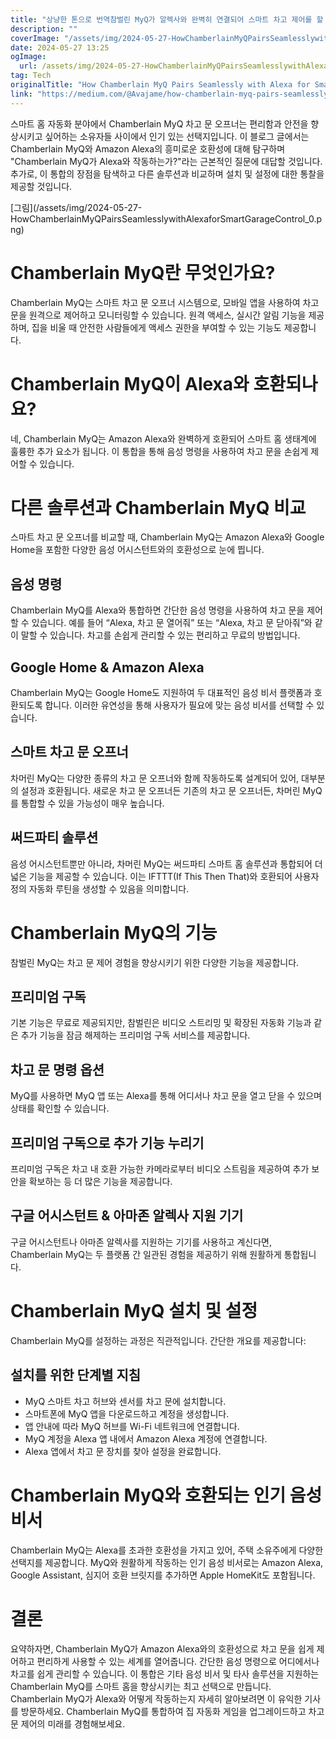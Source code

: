 ```yaml
---
title: "상냥한 톤으로 번역참벌린 MyQ가 알렉사와 완벽히 연결되어 스마트 차고 제어를 할 수 있는 방법"
description: ""
coverImage: "/assets/img/2024-05-27-HowChamberlainMyQPairsSeamlesslywithAlexaforSmartGarageControl_0.png"
date: 2024-05-27 13:25
ogImage: 
  url: /assets/img/2024-05-27-HowChamberlainMyQPairsSeamlesslywithAlexaforSmartGarageControl_0.png
tag: Tech
originalTitle: "How Chamberlain MyQ Pairs Seamlessly with Alexa for Smart Garage Control"
link: "https://medium.com/@Avajame/how-chamberlain-myq-pairs-seamlessly-with-alexa-for-smart-garage-control-c353efb22337"
---
```



스마트 홈 자동화 분야에서 Chamberlain MyQ 차고 문 오프너는 편리함과 안전을 향상시키고 싶어하는 소유자들 사이에서 인기 있는 선택지입니다. 이 블로그 글에서는 Chamberlain MyQ와 Amazon Alexa의 흥미로운 호환성에 대해 탐구하며 "Chamberlain MyQ가 Alexa와 작동하는가?"라는 근본적인 질문에 대답할 것입니다. 추가로, 이 통합의 장점을 탐색하고 다른 솔루션과 비교하며 설치 및 설정에 대한 통찰을 제공할 것입니다.

\[그림\](/assets/img/2024-05-27-HowChamberlainMyQPairsSeamlesslywithAlexaforSmartGarageControl_0.png)

# Chamberlain MyQ란 무엇인가요?

Chamberlain MyQ는 스마트 차고 문 오프너 시스템으로, 모바일 앱을 사용하여 차고 문을 원격으로 제어하고 모니터링할 수 있습니다. 원격 액세스, 실시간 알림 기능을 제공하며, 집을 비울 때 안전한 사람들에게 액세스 권한을 부여할 수 있는 기능도 제공합니다.

<div class="content-ad"></div>

# Chamberlain MyQ이 Alexa와 호환되나요?

네, Chamberlain MyQ는 Amazon Alexa와 완벽하게 호환되어 스마트 홈 생태계에 훌륭한 추가 요소가 됩니다. 이 통합을 통해 음성 명령을 사용하여 차고 문을 손쉽게 제어할 수 있습니다.

# 다른 솔루션과 Chamberlain MyQ 비교

스마트 차고 문 오프너를 비교할 때, Chamberlain MyQ는 Amazon Alexa와 Google Home을 포함한 다양한 음성 어시스턴트와의 호환성으로 눈에 띕니다.

<div class="content-ad"></div>

## 음성 명령

Chamberlain MyQ를 Alexa와 통합하면 간단한 음성 명령을 사용하여 차고 문을 제어할 수 있습니다. 예를 들어 “Alexa, 차고 문 열어줘” 또는 “Alexa, 차고 문 닫아줘”와 같이 말할 수 있습니다. 차고를 손쉽게 관리할 수 있는 편리하고 무료의 방법입니다.

## Google Home & Amazon Alexa

Chamberlain MyQ는 Google Home도 지원하여 두 대표적인 음성 비서 플랫폼과 호환되도록 합니다. 이러한 유연성을 통해 사용자가 필요에 맞는 음성 비서를 선택할 수 있습니다.

<div class="content-ad"></div>

## 스마트 차고 문 오프너

차머린 MyQ는 다양한 종류의 차고 문 오프너와 함께 작동하도록 설계되어 있어, 대부분의 설정과 호환됩니다. 새로운 차고 문 오프너든 기존의 차고 문 오프너든, 차머린 MyQ를 통합할 수 있을 가능성이 매우 높습니다.

## 써드파티 솔루션

음성 어시스턴트뿐만 아니라, 차머린 MyQ는 써드파티 스마트 홈 솔루션과 통합되어 더 넓은 기능을 제공할 수 있습니다. 이는 IFTTT(If This Then That)와 호환되어 사용자 정의 자동화 루틴을 생성할 수 있음을 의미합니다.

<div class="content-ad"></div>

# Chamberlain MyQ의 기능 

참벌린 MyQ는 차고 문 제어 경험을 향상시키기 위한 다양한 기능을 제공합니다.

## 프리미엄 구독

기본 기능은 무료로 제공되지만, 참벌린은 비디오 스트리밍 및 확장된 자동화 기능과 같은 추가 기능을 잠금 해제하는 프리미엄 구독 서비스를 제공합니다.

<div class="content-ad"></div>

## 차고 문 명령 옵션

MyQ를 사용하면 MyQ 앱 또는 Alexa를 통해 어디서나 차고 문을 열고 닫을 수 있으며 상태를 확인할 수 있습니다.

## 프리미엄 구독으로 추가 기능 누리기

프리미엄 구독은 차고 내 호환 가능한 카메라로부터 비디오 스트림을 제공하여 추가 보안을 확보하는 등 더 많은 기능을 제공합니다.

<div class="content-ad"></div>

## 구글 어시스턴트 & 아마존 알렉사 지원 기기

구글 어시스턴트나 아마존 알렉사를 지원하는 기기를 사용하고 계신다면, Chamberlain MyQ는 두 플랫폼 간 일관된 경험을 제공하기 위해 원활하게 통합됩니다.

# Chamberlain MyQ 설치 및 설정

Chamberlain MyQ를 설정하는 과정은 직관적입니다. 간단한 개요를 제공합니다:

<div class="content-ad"></div>

## 설치를 위한 단계별 지침

- MyQ 스마트 차고 허브와 센서를 차고 문에 설치합니다.
- 스마트폰에 MyQ 앱을 다운로드하고 계정을 생성합니다.
- 앱 안내에 따라 MyQ 허브를 Wi-Fi 네트워크에 연결합니다.
- MyQ 계정을 Alexa 앱 내에서 Amazon Alexa 계정에 연결합니다.
- Alexa 앱에서 차고 문 장치를 찾아 설정을 완료합니다.

# Chamberlain MyQ와 호환되는 인기 음성 비서

Chamberlain MyQ는 Alexa를 초과한 호환성을 가지고 있어, 주택 소유주에게 다양한 선택지를 제공합니다. MyQ와 원활하게 작동하는 인기 음성 비서로는 Amazon Alexa, Google Assistant, 심지어 호환 브릿지를 추가하면 Apple HomeKit도 포함됩니다.

<div class="content-ad"></div>

# 결론

요약하자면, Chamberlain MyQ가 Amazon Alexa와의 호환성으로 차고 문을 쉽게 제어하고 편리하게 사용할 수 있는 세계를 열어줍니다. 간단한 음성 명령으로 어디에서나 차고를 쉽게 관리할 수 있습니다. 이 통합은 기타 음성 비서 및 타사 솔루션을 지원하는 Chamberlain MyQ를 스마트 홈을 향상시키는 최고 선택으로 만듭니다. Chamberlain MyQ가 Alexa와 어떻게 작동하는지 자세히 알아보려면 이 유익한 기사를 방문하세요. Chamberlain MyQ를 통합하여 집 자동화 게임을 업그레이드하고 차고 문 제어의 미래를 경험해보세요.